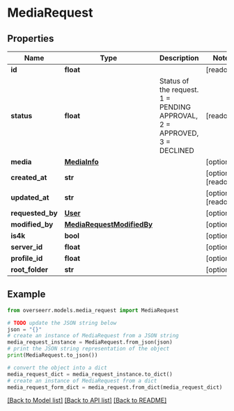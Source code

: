 # MediaRequest


## Properties

Name | Type | Description | Notes
------------ | ------------- | ------------- | -------------
**id** | **float** |  | [readonly] 
**status** | **float** | Status of the request. 1 &#x3D; PENDING APPROVAL, 2 &#x3D; APPROVED, 3 &#x3D; DECLINED | [readonly] 
**media** | [**MediaInfo**](MediaInfo.md) |  | [optional] 
**created_at** | **str** |  | [optional] [readonly] 
**updated_at** | **str** |  | [optional] [readonly] 
**requested_by** | [**User**](User.md) |  | [optional] 
**modified_by** | [**MediaRequestModifiedBy**](MediaRequestModifiedBy.md) |  | [optional] 
**is4k** | **bool** |  | [optional] 
**server_id** | **float** |  | [optional] 
**profile_id** | **float** |  | [optional] 
**root_folder** | **str** |  | [optional] 

## Example

```python
from overseerr.models.media_request import MediaRequest

# TODO update the JSON string below
json = "{}"
# create an instance of MediaRequest from a JSON string
media_request_instance = MediaRequest.from_json(json)
# print the JSON string representation of the object
print(MediaRequest.to_json())

# convert the object into a dict
media_request_dict = media_request_instance.to_dict()
# create an instance of MediaRequest from a dict
media_request_form_dict = media_request.from_dict(media_request_dict)
```
[[Back to Model list]](../README.md#documentation-for-models) [[Back to API list]](../README.md#documentation-for-api-endpoints) [[Back to README]](../README.md)


